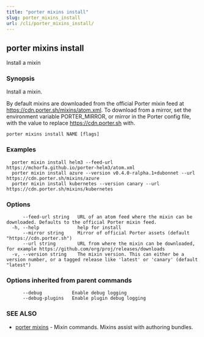 ```yaml
---
title: "porter mixins install"
slug: porter_mixins_install
url: /cli/porter_mixins_install/
---
```

## porter mixins install

Install a mixin

### Synopsis

Install a mixin.

By default mixins are downloaded from the official Porter mixin feed at https://cdn.porter.sh/mixins/atom.xml. To download from a mirror, set the environment variable PORTER_MIRROR, or mirror in the Porter config file, with the value to replace https://cdn.porter.sh with.

```
porter mixins install NAME [flags]
```

### Examples

```
  porter mixin install helm3 --feed-url https://mchorfa.github.io/porter-helm3/atom.xml
  porter mixin install azure --version v0.4.0-ralpha.1+dubonnet --url https://cdn.porter.sh/mixins/azure
  porter mixin install kubernetes --version canary --url https://cdn.porter.sh/mixins/kubernetes
```

### Options

```
      --feed-url string   URL of an atom feed where the mixin can be downloaded. Defaults to the official Porter mixin feed.
  -h, --help              help for install
      --mirror string     Mirror of official Porter assets (default "https://cdn.porter.sh")
      --url string        URL from where the mixin can be downloaded, for example https://github.com/org/proj/releases/downloads
  -v, --version string    The mixin version. This can either be a version number, or a tagged release like 'latest' or 'canary' (default "latest")
```

### Options inherited from parent commands

```
      --debug           Enable debug logging
      --debug-plugins   Enable plugin debug logging
```

### SEE ALSO

* [porter mixins](/cli/porter_mixins/)	 - Mixin commands. Mixins assist with authoring bundles.

